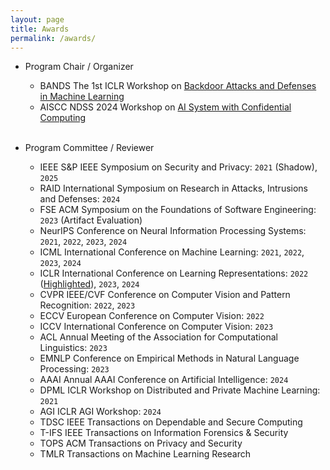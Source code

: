 ```yaml
---
layout: page
title: Awards
permalink: /awards/
---
```


* Program Chair / Organizer
    - <span class="badge stylish-color align-middle" style="min-width: 75px">BANDS</span>
        The 1st ICLR Workshop on [Backdoor Attacks and Defenses in Machine Learning](https://iclr23-bands.github.io)
    - <span class="badge stylish-color align-middle" style="min-width: 75px">AISCC</span>
        NDSS 2024 Workshop on [AI System with Confidential Computing](https://sites.google.com/view/aiscc2024/home?authuser=1)
<br/><br/>

* Program Committee / Reviewer
    - <span class="badge stylish-color align-middle" style="min-width: 75px">IEEE S&P</span>
        IEEE Symposium on Security and Privacy: `2021` (Shadow), `2025`
    - <span class="badge stylish-color align-middle" style="min-width: 75px">RAID</span>
        International Symposium on Research in Attacks, Intrusions and Defenses: `2024`
    - <span class="badge stylish-color align-middle" style="min-width: 75px">FSE</span>
        ACM Symposium on the Foundations of Software Engineering: `2023` (Artifact Evaluation)
    - <span class="badge stylish-color align-middle" style="min-width: 75px">NeurIPS</span>
        Conference on Neural Information Processing Systems: `2021`, `2022`, `2023`, `2024`
    - <span class="badge stylish-color align-middle" style="min-width: 75px">ICML</span>
        International Conference on Machine Learning: `2021`, `2022`, `2023`, `2024`
    - <span class="badge stylish-color align-middle" style="min-width: 75px">ICLR</span>
        International Conference on Learning Representations: `2022` ([Highlighted](https://iclr.cc/Conferences/2022/Reviewers)), `2023`, `2024`
    - <span class="badge stylish-color align-middle" style="min-width: 75px">CVPR</span>
        IEEE/CVF Conference on Computer Vision and Pattern Recognition: `2022`, `2023`
    - <span class="badge stylish-color align-middle" style="min-width: 75px">ECCV</span>
        European Conference on Computer Vision: `2022`
    - <span class="badge stylish-color align-middle" style="min-width: 75px">ICCV</span>
        International Conference on Computer Vision: `2023`
    - <span class="badge stylish-color align-middle" style="min-width: 75px">ACL</span>
        Annual Meeting of the Association for Computational Linguistics: `2023`
    - <span class="badge stylish-color align-middle" style="min-width: 75px">EMNLP</span>
        Conference on Empirical Methods in Natural Language Processing: `2023`
    - <span class="badge stylish-color align-middle" style="min-width: 75px">AAAI</span>
        Annual AAAI Conference on Artificial Intelligence: `2024`
    - <span class="badge stylish-color align-middle" style="min-width: 75px">DPML</span>
        ICLR Workshop on Distributed and Private Machine Learning: `2021`
    - <span class="badge stylish-color align-middle" style="min-width: 75px">AGI</span>
        ICLR AGI Workshop: `2024`
    - <span class="badge stylish-color align-middle" style="min-width: 75px">TDSC</span>
        IEEE Transactions on Dependable and Secure Computing
    - <span class="badge stylish-color align-middle" style="min-width: 75px">T-IFS</span>
        IEEE Transactions on Information Forensics & Security
    - <span class="badge stylish-color align-middle" style="min-width: 75px">TOPS</span>
        ACM Transactions on Privacy and Security
    - <span class="badge stylish-color align-middle" style="min-width: 75px">TMLR</span>
        Transactions on Machine Learning Research
